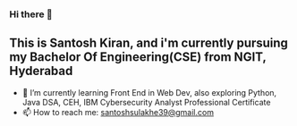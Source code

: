 ### Hi there 👋

## This is Santosh Kiran, and i'm currently pursuing my Bachelor Of Engineering(CSE) from NGIT, Hyderabad

<!--
**Ssulakhe39/Ssulakhe39** is a ✨ _special_ ✨ repository because its `README.md` (this file) appears on your GitHub profile.

Here are some ideas to get you started:
-->
- 🌱 I’m currently learning Front End in Web Dev, also exploring Python, Java DSA, CEH, IBM Cybersecurity Analyst Professional Certificate
- 📫 How to reach me: santoshsulakhe39@gmail.com
<!--
- 🔭 I’m currently working on ...
- 👯 I’m looking to collaborate on ...
- 🤔 I’m looking for help with ...
- 💬 Ask me about ...
- 😄 Pronouns: ...
- ⚡ Fun fact: ...
-->
